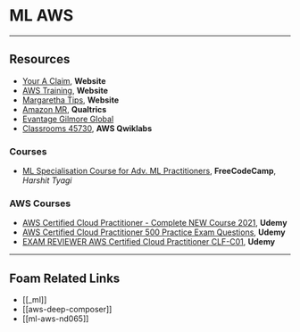# ML AWS

---

## Resources

- [Your A Claim](https://www.youracclaim.com/earner/earned), **Website**
- [AWS Training](https://static.aws.training/), **Website**
- [Margaretha Tips](http://margaretha.tips/), **Website**
- [Amazon MR](https://amazonmr.au1.qualtrics.com/jfe/form/SV_0052a3eXy2Jnkbj), **Qualtrics**
- [Evantage Gilmore Global](https://evantage.gilmoreglobal.com/#/books/200-MLDWTS-11-EN-SG-E/cfi/81!/4/4@0.00:0.00)
- [Classrooms 45730](https://aws.qwiklabs.com/classrooms/45730), **AWS Qwiklabs**

### Courses

- [ML Specialisation Course for Adv. ML Practitioners](https://www-freecodecamp-org.cdn.ampproject.org/c/s/www.freecodecamp.org/news/machine-learning-specialisation-courses-for-advanced-ml-practitioners/amp/), **FreeCodeCamp**, _Harshit Tyagi_

### AWS Courses

- [AWS Certified Cloud Practitioner - Complete NEW Course 2021](https://www.udemy.com/course/aws-certified-cloud-practitioner-training-course/?couponCode=AWSAUGC01), **Udemy**
- [AWS Certified Cloud Practitioner 500 Practice Exam Questions](https://www.udemy.com/course/aws-certified-cloud-practitioner-practice-exams-c/?couponCode=AWSAUG), **Udemy**
- [EXAM REVIEWER AWS Certified Cloud Practitioner CLF-C01](https://www.udemy.com/course/aws-certified-cloud-practitioner-certification-training/?couponCode=AWSAUG), **Udemy**

---

## Foam Related Links

- [[_ml]]
- [[aws-deep-composer]]
- [[ml-aws-nd065]]
